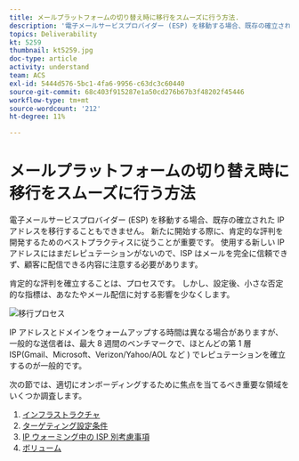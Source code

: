 ```yaml
---
title: メールプラットフォームの切り替え時に移行をスムーズに行う方法.
description: '電子メールサービスプロバイダー (ESP) を移動する場合、既存の確立された IP アドレスを移行することもできません。 新たに開始する際に、肯定的な評判を開発するためのベストプラクティスに従うことが重要です。 '
topics: Deliverability
kt: 5259
thumbnail: kt5259.jpg
doc-type: article
activity: understand
team: ACS
exl-id: 5444d576-5bc1-4fa6-9956-c63dc3c60440
source-git-commit: 68c403f915287e1a50cd276b67b3f48202f45446
workflow-type: tm+mt
source-wordcount: '212'
ht-degree: 11%

---
```


# メールプラットフォームの切り替え時に移行をスムーズに行う方法

電子メールサービスプロバイダー (ESP) を移動する場合、既存の確立された IP アドレスを移行することもできません。 新たに開始する際に、肯定的な評判を開発するためのベストプラクティスに従うことが重要です。 使用する新しい IP アドレスにはまだレピュテーションがないので、ISP はメールを完全に信頼できず、顧客に配信できる内容に注意する必要があります。

肯定的な評判を確立することは、プロセスです。 しかし、設定後、小さな否定的な指標は、あなたやメール配信に対する影響を少なくします。

![移行プロセス](../assets/transition-process.png)

IP アドレスとドメインをウォームアップする時間は異なる場合がありますが、一般的な送信者は、最大 8 週間のベンチマークで、ほとんどの第 1 層 ISP(Gmail、Microsoft、Verizon/Yahoo/AOL など ) でレピュテーションを確立するのが一般的です。

次の節では、適切にオンボーディングするために焦点を当てるべき重要な領域をいくつか調査します。

1. [インフラストラクチャ](/help/transition-process/infrastructure.md)
2. [ターゲティング設定条件](/help/transition-process/targeting-criteria.md)
3. [IP ウォーミング中の ISP 別考慮事項](/help/transition-process/isp-specific-considerations-during-ip-warming.md)
4. [ボリューム](/help/transition-process/volume.md)
